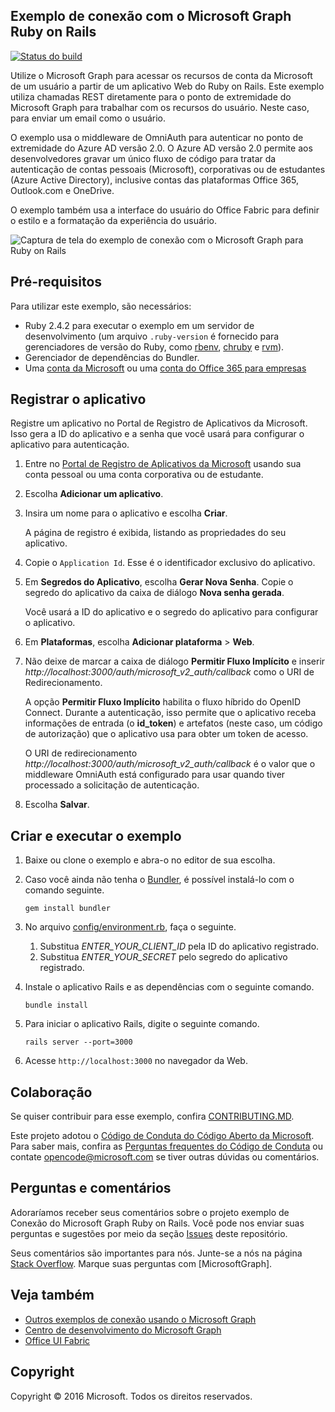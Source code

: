 ## <a name="microsoft-graph-ruby-on-rails-connect-sample"></a>Exemplo de conexão com o Microsoft Graph Ruby on Rails

[![Status do build](https://api.travis-ci.org/microsoftgraph/ruby-connect-rest-sample.svg?branch=master)](https://travis-ci.org/microsoftgraph/ruby-connect-rest-sample)

Utilize o Microsoft Graph para acessar os recursos de conta da Microsoft de um usuário a partir de um aplicativo Web do Ruby on Rails. Este exemplo utiliza chamadas REST diretamente para o ponto de extremidade do Microsoft Graph para trabalhar com os recursos do usuário. Neste caso, para enviar um email como o usuário.

O exemplo usa o middleware de OmniAuth para autenticar no ponto de extremidade do Azure AD versão 2.0. O Azure AD versão 2.0 permite aos desenvolvedores gravar um único fluxo de código para tratar da autenticação de contas pessoais (Microsoft), corporativas ou de estudantes (Azure Active Directory), inclusive contas das plataformas Office 365, Outlook.com e OneDrive.

O exemplo também usa a interface do usuário do Office Fabric para definir o estilo e a formatação da experiência do usuário.

![Captura de tela do exemplo de conexão com o Microsoft Graph para Ruby on Rails](/readme-images/Microsoft-Graph-Ruby-Connect-UI.png)

## <a name="prerequisites"></a>Pré-requisitos

Para utilizar este exemplo, são necessários:

- Ruby 2.4.2 para executar o exemplo em um servidor de desenvolvimento (um arquivo `.ruby-version` é fornecido para gerenciadores de versão do Ruby, como [rbenv](https://github.com/rbenv/rbenv#choosing-the-ruby-version), [chruby](https://github.com/postmodern/chruby#auto-switching) e [rvm](https://rvm.io/workflow/projects)).
- Gerenciador de dependências do Bundler.
- Uma [conta da Microsoft](https://www.outlook.com/) ou uma [conta do Office 365 para empresas](https://msdn.microsoft.com/en-us/office/office365/howto/setup-development-environment#bk_Office365Account)

## <a name="register-the-application"></a>Registrar o aplicativo

Registre um aplicativo no Portal de Registro de Aplicativos da Microsoft. Isso gera a ID do aplicativo e a senha que você usará para configurar o aplicativo para autenticação.

1. Entre no [Portal de Registro de Aplicativos da Microsoft](https://apps.dev.microsoft.com/) usando sua conta pessoal ou uma conta corporativa ou de estudante.

2. Escolha **Adicionar um aplicativo**.

3. Insira um nome para o aplicativo e escolha **Criar**.

    A página de registro é exibida, listando as propriedades do seu aplicativo.

4. Copie o `Application Id`. Esse é o identificador exclusivo do aplicativo.

5. Em **Segredos do Aplicativo**, escolha **Gerar Nova Senha**. Copie o segredo do aplicativo da caixa de diálogo **Nova senha gerada**.

    Você usará a ID do aplicativo e o segredo do aplicativo para configurar o aplicativo.

6. Em **Plataformas**, escolha **Adicionar plataforma** > **Web**.

7. Não deixe de marcar a caixa de diálogo **Permitir Fluxo Implícito** e inserir *http://localhost:3000/auth/microsoft_v2_auth/callback* como o URI de Redirecionamento.

    A opção **Permitir Fluxo Implícito** habilita o fluxo híbrido do OpenID Connect. Durante a autenticação, isso permite que o aplicativo receba informações de entrada (o **id_token**) e artefatos (neste caso, um código de autorização) que o aplicativo usa para obter um token de acesso.

    O URI de redirecionamento *http://localhost:3000/auth/microsoft_v2_auth/callback* é o valor que o middleware OmniAuth está configurado para usar quando tiver processado a solicitação de autenticação.

8. Escolha **Salvar**.

## <a name="build-and-run-the-sample"></a>Criar e executar o exemplo

1. Baixe ou clone o exemplo e abra-o no editor de sua escolha.
1. Caso você ainda não tenha o [Bundler](http://bundler.io/), é possível instalá-lo com o comando seguinte.

    ```
    gem install bundler
    ```
2. No arquivo [config/environment.rb](config/environment.rb), faça o seguinte.
    1. Substitua *ENTER_YOUR_CLIENT_ID* pela ID do aplicativo registrado.
    2. Substitua *ENTER_YOUR_SECRET* pelo segredo do aplicativo registrado.

3. Instale o aplicativo Rails e as dependências com o seguinte comando.

    ```
    bundle install
    ```
4. Para iniciar o aplicativo Rails, digite o seguinte comando.

    ```
    rails server --port=3000
    ```
5. Acesse ```http://localhost:3000``` no navegador da Web.

<a name="contributing"></a>
## <a name="contributing"></a>Colaboração ##

Se quiser contribuir para esse exemplo, confira [CONTRIBUTING.MD](/CONTRIBUTING.md).

Este projeto adotou o [Código de Conduta do Código Aberto da Microsoft](https://opensource.microsoft.com/codeofconduct/). Para saber mais, confira as [Perguntas frequentes do Código de Conduta](https://opensource.microsoft.com/codeofconduct/faq/) ou contate [opencode@microsoft.com](mailto:opencode@microsoft.com) se tiver outras dúvidas ou comentários.

## <a name="questions-and-comments"></a>Perguntas e comentários

Adoraríamos receber seus comentários sobre o projeto exemplo de Conexão do Microsoft Graph Ruby on Rails. Você pode nos enviar suas perguntas e sugestões por meio da seção [Issues](https://github.com/microsoftgraph/ruby-connect-rest-sample/issues) deste repositório.

Seus comentários são importantes para nós. Junte-se a nós na página [Stack Overflow](http://stackoverflow.com/questions/tagged/office365+or+microsoftgraph). Marque suas perguntas com [MicrosoftGraph].

## <a name="see-also"></a>Veja também

- [Outros exemplos de conexão usando o Microsoft Graph](https://github.com/MicrosoftGraph?utf8=%E2%9C%93&query=-Connect)
- [Centro de desenvolvimento do Microsoft Graph](http://graph.microsoft.io)
- [Office UI Fabric](https://github.com/OfficeDev/Office-UI-Fabric)

## <a name="copyright"></a>Copyright
Copyright © 2016 Microsoft. Todos os direitos reservados.
